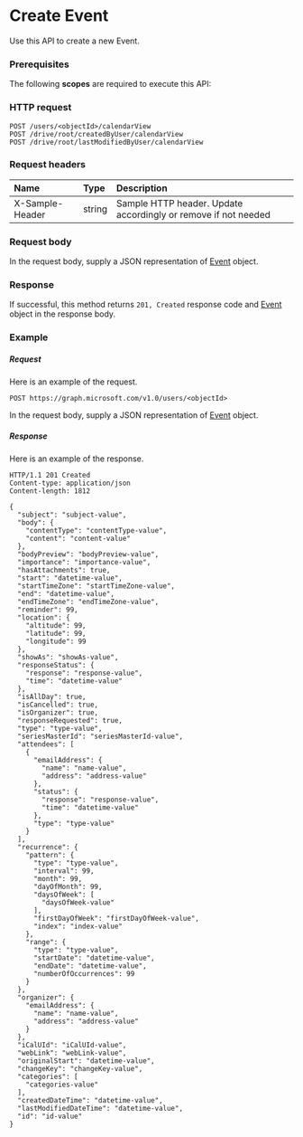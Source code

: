 # Create Event

Use this API to create a new Event.
### Prerequisites
The following **scopes** are required to execute this API: 
### HTTP request
<!-- { "blockType": "ignored" } -->
```http
POST /users/<objectId>/calendarView
POST /drive/root/createdByUser/calendarView
POST /drive/root/lastModifiedByUser/calendarView

```
### Request headers
| Name       | Type | Description|
|:---------------|:--------|:----------|
| X-Sample-Header  | string  | Sample HTTP header. Update accordingly or remove if not needed|

### Request body
In the request body, supply a JSON representation of [Event](../resources/event.md) object.


### Response
If successful, this method returns `201, Created` response code and [Event](../resources/event.md) object in the response body.

### Example
##### Request
Here is an example of the request.
<!-- {
  "blockType": "request",
  "name": "create_event_from_user"
}-->
```http
POST https://graph.microsoft.com/v1.0/users/<objectId>
```
In the request body, supply a JSON representation of [Event](../resources/event.md) object.
##### Response
Here is an example of the response.
<!-- {
  "blockType": "response",
  "truncated": false,
  "@odata.type": "microsoft.graph.event"
} -->
```http
HTTP/1.1 201 Created
Content-type: application/json
Content-length: 1812

{
  "subject": "subject-value",
  "body": {
    "contentType": "contentType-value",
    "content": "content-value"
  },
  "bodyPreview": "bodyPreview-value",
  "importance": "importance-value",
  "hasAttachments": true,
  "start": "datetime-value",
  "startTimeZone": "startTimeZone-value",
  "end": "datetime-value",
  "endTimeZone": "endTimeZone-value",
  "reminder": 99,
  "location": {
    "altitude": 99,
    "latitude": 99,
    "longitude": 99
  },
  "showAs": "showAs-value",
  "responseStatus": {
    "response": "response-value",
    "time": "datetime-value"
  },
  "isAllDay": true,
  "isCancelled": true,
  "isOrganizer": true,
  "responseRequested": true,
  "type": "type-value",
  "seriesMasterId": "seriesMasterId-value",
  "attendees": [
    {
      "emailAddress": {
        "name": "name-value",
        "address": "address-value"
      },
      "status": {
        "response": "response-value",
        "time": "datetime-value"
      },
      "type": "type-value"
    }
  ],
  "recurrence": {
    "pattern": {
      "type": "type-value",
      "interval": 99,
      "month": 99,
      "dayOfMonth": 99,
      "daysOfWeek": [
        "daysOfWeek-value"
      ],
      "firstDayOfWeek": "firstDayOfWeek-value",
      "index": "index-value"
    },
    "range": {
      "type": "type-value",
      "startDate": "datetime-value",
      "endDate": "datetime-value",
      "numberOfOccurrences": 99
    }
  },
  "organizer": {
    "emailAddress": {
      "name": "name-value",
      "address": "address-value"
    }
  },
  "iCalUId": "iCalUId-value",
  "webLink": "webLink-value",
  "originalStart": "datetime-value",
  "changeKey": "changeKey-value",
  "categories": [
    "categories-value"
  ],
  "createdDateTime": "datetime-value",
  "lastModifiedDateTime": "datetime-value",
  "id": "id-value"
}
```

<!-- uuid: 8fcb5dbc-d5aa-4681-8e31-b001d5168d79
2015-10-25 14:57:30 UTC -->
<!-- {
  "type": "#page.annotation",
  "description": "Create Event",
  "keywords": "",
  "section": "documentation",
  "tocPath": ""
}-->
